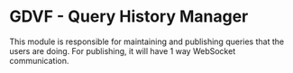 # GDVF - Query History Manager
This module is responsible for maintaining and publishing queries that the users are doing.
For publishing, it will have 1 way WebSocket communication.
